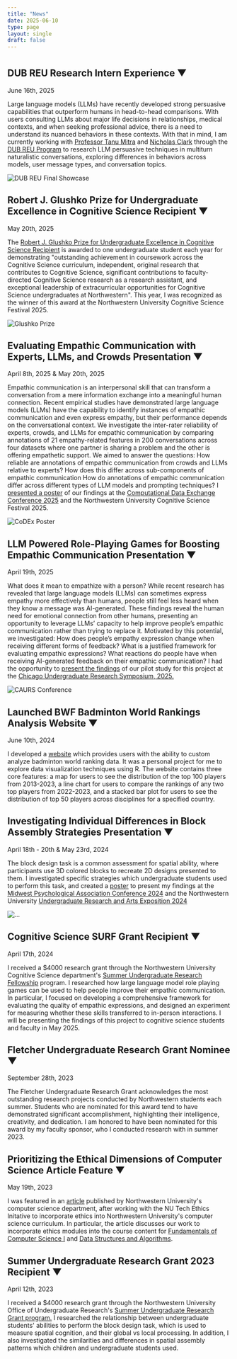 ```yaml
---
title: "News"
date: 2025-06-10
type: page
layout: single
draft: false
---
```

<link rel="stylesheet" href="/css/extended/custom.css">
<h1></h1>
<div class="achievement-content">
    <h2 class="collapsible-header">
        DUB REU Research Intern Experience
        <span class="collapse-icon">▼</span>
    </h2>
    <div class="collapsible-content">
        <div class="achievement-text-and-image">
            <div class="achievement-text-content">
                <p class="date">June 16th, 2025</p>
                <p>Large language models (LLMs) have recently developed strong persuasive capabilities that outperform humans in head-to-head comparisons. With users consulting LLMs about major life decisions in relationships, medical contexts, and when seeking professional advice, there is a need to understand its nuanced behaviors in these contexts. With that in mind, I am currently working with <a href="https://faculty.washington.edu/tmitra/">Professor Tanu Mitra</a> and <a href="https://nicholasclark.org/">Nicholas Clark</a> through the <a href="https://dub.uw.edu/reu.html">DUB REU Program</a> to research LLM persuasive techniques in multiturn naturalistic conversations, exploring differences in behaviors across models, user message types, and conversation topics.</p>
            </div>
            <img src="/images/dub-reu-poster.png" alt="DUB REU Final Showcase" class="achievement-image"/>
        </div>
    </div>
</div>
<div class="achievement-content">
    <h2 class="collapsible-header">
        Robert J. Glushko Prize for Undergraduate Excellence in Cognitive Science Recipient
        <span class="collapse-icon">▼</span>
    </h2>
    <div class="collapsible-content">
        <div class="achievement-text-and-image">
            <div class="achievement-text-content">
                <p class="date">May 20th, 2025</p>
                <p>The <a href="https://cogsci.northwestern.edu/undergraduate/undergraduate-award.html">Robert J. Glushko Prize for Undergraduate Excellence in Cognitive Science Recipient</a> is awarded to one undergraduate student each year for demonstrating "outstanding achievement in coursework across the Cognitive Science curriculum, independent, original research that contributes to Cognitive Science, significant contributions to faculty-directed Cognitive Science research as a research assistant, and exceptional leadership of extracurricular opportunities for Cognitive Science undergraduates at Northwestern". This year, I was recognized as the winner of this award at the Northwestern University Cognitive Science Festival 2025.</p>
            </div>
            <img src="/images/glushko-prize.png" alt="Glushko Prize" class="achievement-image" />
        </div>
    </div>
</div>
<div class="achievement-content">
    <h2 class="collapsible-header">
        Evaluating Empathic Communication with Experts, LLMs, and Crowds Presentation
        <span class="collapse-icon">▼</span>
    </h2>
    <div class="collapsible-content">
        <div class="achievement-text-and-image">
            <div class="achievement-text-content">
                <p class="date">April 8th, 2025 & May 20th, 2025</p>
                <p>Empathic communication is an interpersonal skill that can transform a conversation from a mere information exchange into a meaningful human connection. Recent empirical studies have demonstrated large language models (LLMs) have the capability to identify instances of empathic communication and even express empathy, but their performance depends on the conversational context. We investigate the inter-rater reliability of experts, crowds, and LLMs for empathic communication by comparing annotations of 21 empathy-related features in 200 conversations across four datasets where one partner is sharing a problem and the other is offering empathetic support. We aimed to answer the questions: How reliable are annotations of empathic communication from crowds and LLMs relative to experts? How does this differ across sub-components of empathic communication How do annotations of empathic communication differ across different types of LLM models and prompting techniques? I <a href = "https://docs.google.com/presentation/d/e/2PACX-1vQUGZsw6oMkyHiHsBZXlK9XTlNJmC93Hyj7y5wQxsSxALRfEtdmhQ0qfJCrhvwye-WEwfFKn-oYS0ax/pub?start=false&loop=false&delayms=3000">presented a poster</a> of our findings at the <a href = "https://codex.northwestern.edu/">Computational Data Exchange Conference 2025</a> and the Northwestern University Cognitive Science Festival 2025.</p>   
            </div>
            <img src="/images/codex-poster.png" alt="CoDEx Poster" class="achievement-image" />
        </div>
    </div>
</div>
<div class="achievement-content">
    <h2 class="collapsible-header">
        LLM Powered Role-Playing Games for Boosting Empathic Communication Presentation
        <span class="collapse-icon">▼</span>
    </h2>
    <div class="collapsible-content">
        <div class="achievement-text-and-image">
            <div class="achievement-text-content">
                <p class="date">April 19th, 2025</p>
                <p>What does it mean to empathize with a person? While recent research has revealed that large language models (LLMs) can sometimes express empathy more effectively than humans, people still feel less heard when they know a message was AI-generated. These findings reveal the human need for emotional connection from other humans, presenting an opportunity to leverage LLMs’ capacity to help improve people’s empathic communication rather than trying to replace it. Motivated by this potential, we investigated: How does people’s empathy expression change when receiving different forms of feedback? What is a justified framework for evaluating empathic expressions? What reactions do people have when receiving AI-generated feedback on their empathic communication? I had the opportunity to <a href = "https://docs.google.com/presentation/d/e/2PACX-1vTqvmuKrSZqnImqhQ1_m163JKEr03AzA-scW7iRxw4UUrZJF4Otl5D4qIE_bwQXey0Gf52RCUohO8HL/pub?start=false&loop=false&delayms=3000">present the findings</a> of our pilot study for this project at the <a href="https://www.caurs.com/">Chicago Undergraduate Research Symposium, 2025.</a></p>   
            </div>
            <img src="/images/caurs-poster.png" alt="CAURS Conference" class="achievement-image" />
        </div>
    </div>
</div>
<div class="achievement-content">
    <h2 class="collapsible-header">
        Launched BWF Badminton World Rankings Analysis Website
        <span class="collapse-icon">▼</span>
    </h2>
    <div class="collapsible-content">
        <p class = "date">June 10th, 2024</p>
        <p> I developed a <a href="https://k4x6kv-fai-poungpeth.shinyapps.io/final-project/">website</a> which provides users with the ability to custom analyze badminton world ranking data. It was a personal project for me to explore data visualization techniques using R. The website contains three core features: a map for users to see the distribution of the top 100 players from 2013-2023, a line chart for users to compare the rankings of any two top players from 2022-2023, and a stacked bar plot for users to see the distribution of top 50 players across disciplines for a specified country.</p>    
    </div> 
</div>
<div class="achievement-content">
    <h2 class="collapsible-header">
        Investigating Individual Differences in Block Assembly Strategies Presentation
        <span class="collapse-icon">▼</span>
    </h2>
    <div class = "collapsible-content">
        <div class="achievement-text-and-image">
            <div class="achievement-text-content">
                <p class="date">April 18th - 20th & May 23rd, 2024</p>
                <p>The block design task is a common assessment for spatial ability, where participants use 3D colored blocks to recreate 2D designs presented to them. I investigated specific strategies which undergraduate students used to perform this task, and created a <a href="https://docs.google.com/presentation/d/e/2PACX-1vQx-U-SVAA-PDlUscCI9A1LfNgqXIsfhITx1htGcj3xNdeeA2I6DfncziJ_VclmXA/pub?start=false&loop=false&delayms=3000&slide=id.p1">poster</a> to present my findings at the <a href = "https://midwesternpsych.org/">Midwest Psychological Association Conference 2024</a> and the Northwestern University <a href="https://undergradresearch.northwestern.edu/share/expo/">Undergraduate Research and Arts Exposition 2024</a></p>   
            </div>
            <img src="/images/mpa-poster.png" alt="..." class="achievement-image" />
        </div>
    </div>
</div>

<div class="achievement-content">
    <h2 class="collapsible-header">
        Cognitive Science SURF Grant Recipient
        <span class="collapse-icon">▼</span>
    </h2>
    <div class="collapsible-content">
        <p class = "date">April 17th, 2024</p>
        <p>I received a $4000 research grant through the Northwestern University Cognitive Science department's <a href="https://cogsci.northwestern.edu/undergraduate/surf.html">Summer Undergraduate Research Fellowship</a> program. I researched how large language model role playing games can be used to help people improve their empathic communication. In particular, I focused on developing a comprehensive framework for evaluating the quality of empathic expressions, and designed an experiment for measuring whether these skills transferred to in-person interactions. I will be presenting the findings of this project to cognitive science students and faculty in May 2025.</p>
    </div> 
</div>

<div class="achievement-content">
    <h2 class="collapsible-header">
        Fletcher Undergraduate Research Grant Nominee
        <span class="collapse-icon">▼</span>
    </h2>
    <div class="collapsible-content">
        <p class = "date">September 28th, 2023</p>
        <p>The Fletcher Undergraduate Research Grant acknowledges the most outstanding research projects conducted by Northwestern students each summer. Students who are nominated for this award tend to have demonstrated significant accomplishment, highlighting their intelligence, creativity, and dedication. I am honored to have been nominated for this award by my faculty sponsor, who I conducted research with in summer 2023.</p>
    </div>
</div>

<div class="achievement-content">
    <h2 class="collapsible-header">
        Prioritizing the Ethical Dimensions of Computer Science Article Feature
        <span class="collapse-icon">▼</span>
    </h2>
    <div class= "collapsible-content">
        <p class = "date">May 19th, 2023</p>
        <p>I was featured in an <a href="https://www.mccormick.northwestern.edu/computer-science/news-events/news/articles/2023/prioritizing-the-ethical-dimensions-of-computer-science.html">article</a> published by Northwestern University's computer science department, after working with the NU Tech Ethics Initative to incorporate ethics into Northwestern University's computer science curriculum. In particular, the article discusses our work to incorporate ethics modules into the course content for <a href="https://sites.northwestern.edu/embeddingethics/examples/northwestern/comp-sci-111/">Fundamentals of Computer Science I</a> and <a href="https://sites.northwestern.edu/embeddingethics/examples/northwestern/comp-sci-214/">Data Structures and Algorithms</a>.</p>
    </div>
</div>

<div class="achievement-content">
    <h2 class="collapsible-header">
        Summer Undergraduate Research Grant 2023 Recipient
        <span class="collapse-icon">▼</span>
    </h2>
    <div class = "collapsible-content">
        <p class = "date">April 12th, 2023</p>
        <p>I received a $4000 research grant through the Northwestern University Office of Undergraduate Research's <a href="https://undergradresearch.northwestern.edu/funding/surg/">Summer Undergraduate Research Grant program.</a> I researched the relationship between undergraduate students' abilities to perform the block design task, which is used to measure spatial cognition, and their global vs local processing. In addition, I also investigated the similarities and differences in spatial assembly patterns which children and undergraduate students used.</p>
    </div>
</div>

<script>
    document.addEventListener('DOMContentLoaded', function() {
        const headers = document.querySelectorAll('.collapsible-header');

        headers.forEach(header => {
            header.addEventListener('click', function() {
                // Toggle the 'open' class on the header and content
                this.classList.toggle('open');
                const content = this.nextElementSibling; // Get the next sibling element (the collapsible content)
                content.classList.toggle('open');
            });
        });
    });
</script>